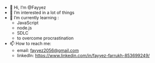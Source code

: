 - 👋 Hi, I’m @Fayyez
- 👀 I’m interested in a lot of things
- 🌱 I’m currently learning :
   - JavaScript
   - node.js
   - SDLC
   - to overcome procrastination
- 📫 How to reach me:
   -  email: fayyez2056@gmail.com
   -  linkedIn: https://www.linkedin.com/in/fayyez-farrukh-853699249/

<!---
Fayyez/Fayyez is a ✨ special ✨ repository because its `README.md` (this file) appears on your GitHub profile.
You can click the Preview link to take a look at your changes.
--->
